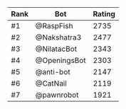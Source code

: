 Rank|Bot|Rating
---|---|---
#1|@RaspFish|2735
#2|@Nakshatra3|2477
#3|@NilatacBot|2343
#4|@OpeningsBot|2303
#5|@anti-bot|2147
#6|@CatNail|2119
#7|@pawnrobot|1921
